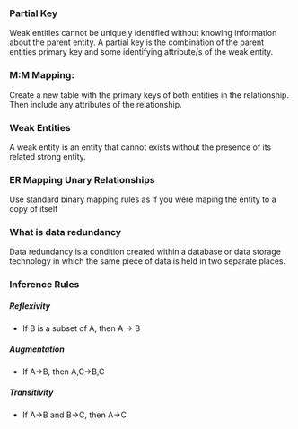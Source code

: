 ### Partial Key
Weak entities cannot be uniquely identified without
knowing information about the parent entity. A partial 
key is the combination of the parent entities primary 
key and some identifying attribute/s of the weak entity.
	
### M:M Mapping:
Create a new table with the primary keys of both entities
in the relationship. Then include any attributes of the
relationship.

### Weak Entities
A weak entity is an entity that cannot exists without the
presence of its related strong entity.

### ER Mapping Unary Relationships
Use standard binary mapping rules as if you were maping
the entity to a copy of itself

### What is data redundancy
Data redundancy is a condition created within a database or
data storage technology in which the same piece of data is
held in two separate places. 

### Inference Rules
##### Reflexivity
- If B is a subset of A, then A -> B
##### Augmentation
- If A->B, then A,C->B,C
##### Transitivity
- If A->B and B->C, then A->C


